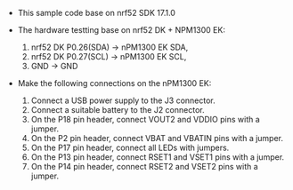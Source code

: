 + This sample code base on nrf52 SDK 17.1.0

+ The hardware testting base on nrf52 DK + NPM1300 EK:
     1. nrf52 DK P0.26(SDA) -> nPM1300 EK SDA, 
     2. nrf52 DK P0.27(SCL) -> nPM1300 EK SCL, 
     3. GND -> GND
     
+ Make the following connections on the nPM1300 EK:
     1. Connect a USB power supply to the J3 connector.
     2. Connect a suitable battery to the J2 connector.
     3. On the P18 pin header, connect VOUT2 and VDDIO pins with a jumper.
     4. On the P2 pin header, connect VBAT and VBATIN pins with a jumper.
     5. On the P17 pin header, connect all LEDs with jumpers.
     6. On the P13 pin header, connect RSET1 and VSET1 pins with a jumper.
     7. On the P14 pin header, connect RSET2 and VSET2 pins with a jumper.